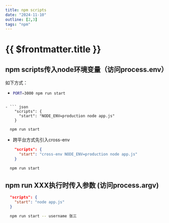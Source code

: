 ```yaml
---
title: npm scripts
date: "2024-11-10"
outline: [2,3]
tags: "npm"
---
```


# {{ $frontmatter.title }}

## npm scripts传入node环境变量（访问process.env）

如下方式： 

- ```sh
  PORT=3000 npm run start
```

- ``` json
    "scripts": {
      "start": "NODE_ENV=production node app.js"
    }
```  
```sh
  npm run start
```

- 跨平台方式先引入cross-env  
``` json
    "scripts": {
      "start": "cross-env NODE_ENV=production node app.js"
    }
```  
```sh
  npm run start
```

## npm run XXX执行时传入参数  (访问process.argv)
```json
  "scripts": {
    "start": "node app.js"
  }
```

```sh
  npm run start -- username 张三
```